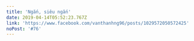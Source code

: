 ```yaml
---
title: 'Ngắn, siêu ngắn'
date: 2019-04-14T05:52:23.767Z
link: 'https://www.facebook.com/vanthanhng96/posts/1029572050572425'
noPost: '#76'
---
```


